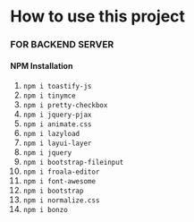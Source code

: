 # How to use this project

### FOR BACKEND SERVER
#### NPM Installation
1. `npm i toastify-js`
2. `npm i tinymce`
3. `npm i pretty-checkbox`
4. `npm i jquery-pjax`
5. `npm i animate.css`
6. `npm i lazyload`
7. `npm i layui-layer`
8. `npm i jquery`
9. `npm i bootstrap-fileinput`
10. `npm i froala-editor`
11. `npm i font-awesome`
12. `npm i bootstrap`
13. `npm i normalize.css`
14. `npm i bonzo`



